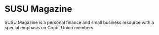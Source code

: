 # SUSU Magazine
SUSU Magazine is a personal finance and small business resource with a special emphasis on Credit Union members.


